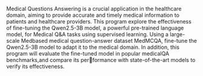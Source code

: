 Medical Questions Answering is a crucial application in the healthcare domain, aiming to provide accurate and timely medical information to
patients and healthcare providers. This program explore the effectiveness of fine-tuning the
Qwen2.5-3B model, a powerful pre-trained language model, for Medical Q&A tasks using
supervised learning. Using a large-scale Medbased medical question-answer dataset MedMCQA, fine-tune the Qwen2.5-3B model to
adapt it to the medical domain. In addition, this program
will evaluate the fine-tuned model in popular
medicalQA benchmarks,and compare its performance with state-of-the-art models to verify
its effectiveness.
